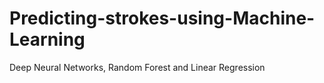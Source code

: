 # Predicting-strokes-using-Machine-Learning
Deep Neural Networks, Random Forest and Linear Regression
